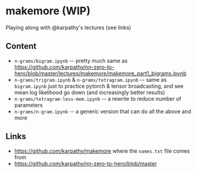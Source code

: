 # makemore (WIP)

Playing along with @karpathy's lectures (see links)

## Content

- `n-grams/bigram.ipynb` -- pretty much same as https://github.com/karpathy/nn-zero-to-hero/blob/master/lectures/makemore/makemore_part1_bigrams.ipynb
- `n-grams/trigram.ipynb` & `n-grams/tetragram.ipynb` -- same as `bigram.ipynb` just to practice pytorch & tensor broadcasting, and see mean log likelihood go down (and increasingly better results)
- `n-grams/tetragram-less-mem.ipynb` -- a rewrite to reduce number of parameters
- `n-grams/n-gram.ipynb` -- a generic version that can do all the above and more

## Links

- https://github.com/karpathy/makemore where the `names.txt` file comes from
- https://github.com/karpathy/nn-zero-to-hero/blob/master